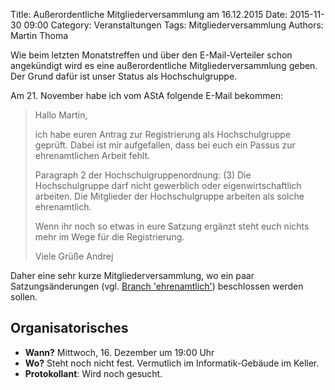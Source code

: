 Title: Außerordentliche Mitgliederversammlung am 16.12.2015
Date: 2015-11-30 09:00
Category: Veranstaltungen
Tags: Mitgliederversammlung
Authors: Martin Thoma

Wie beim letzten Monatstreffen und über den E-Mail-Verteiler schon angekündigt
wird es eine außerordentliche Mitgliederversammlung geben. Der Grund dafür ist
unser Status als Hochschulgruppe.

Am 21. November habe ich vom AStA folgende E-Mail bekommen:

> Hallo Martin,
>
> ich habe euren Antrag zur Registrierung als Hochschulgruppe geprüft. Dabei
> ist mir aufgefallen, dass bei euch ein Passus zur ehrenamtlichen Arbeit
> fehlt.
>
> Paragraph 2 der Hochschulgruppenordnung: (3) Die Hochschulgruppe darf nicht
> gewerblich oder eigenwirtschaftlich arbeiten. Die Mitglieder der
> Hochschulgruppe arbeiten als solche ehrenamtlich.
>
> Wenn ihr noch so etwas in eure Satzung ergänzt steht euch nichts mehr im Wege
> für die Registrierung.
>
> Viele Grüße
> Andrej

Daher eine sehr kurze Mitgliederversammlung, wo ein paar Satzungsänderungen
(vgl. [Branch 'ehrenamtlich'](https://github.com/ML-KA/satzung/tree/ehrenamtlich))
beschlossen werden sollen.


## Organisatorisches

* **Wann?** Mittwoch, 16. Dezember um 19:00 Uhr
* **Wo?** Steht noch nicht fest. Vermutlich im Informatik-Gebäude im Keller.
* **Protokollant**: Wird noch gesucht.
